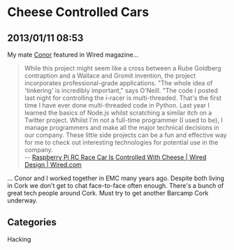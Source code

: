 # Cheese Controlled Cars## 2013/01/11 08:53My mate [Conor][c] featured in Wired magazine...> While this project might seem like a cross between a Rube Goldberg > contraption and a Wallace and Gromit invention, the project incorporates > professional-grade applications. "The whole idea of 'tinkering' is > incredibly important," says O'Neill. "The code I posted last night for > controlling the i-racer is multi-threaded. That's the first time I have > ever done multi-threaded code in Python. Last year I learned the basics > of Node.js whilst scratching a similar itch on a Twitter project. Whilst > I'm not a full-time programmer (I used to be), I manage programmers and > make all the major technical decisions in our company. These little side > projects can be a fun and effective way for me to check out interesting > technologies for potential use in the company.  > -- [Raspberry Pi RC Race Car Is Controlled With Cheese | Wired Design | Wired.com][1]... Conor and I worked together in EMC many years ago. Despite both living in Cork we don't get to chat face-to-face often enough. There's a bunch of great tech people around Cork. Must try to get another Barcamp Cork underway. [1]: http://www.wired.com/design/2013/01/rc-car-raspberry-pi-cheese/[c]: http://conoroneill.net/## CategoriesHacking